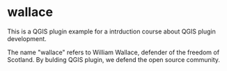 # wallace

This is a QGIS plugin example for a intrduction course about QGIS plugin development.

The name "wallace" refers to William Wallace, defender of the freedom of Scotland. By bulding QGIS plugin, we defend the open source community.
